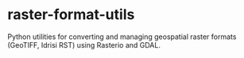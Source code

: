 # raster-format-utils
Python utilities for converting and managing geospatial raster formats (GeoTIFF, Idrisi RST) using Rasterio and GDAL.
